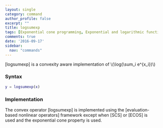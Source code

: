 ```yaml
---
layout: single
category: command
author_profile: false
excerpt: ""
title: logsumexp
tags: [Exponential cone programming, Exponential and logarithmic functions]
comments: true
date: '2016-09-17'
sidebar:
  nav: "commands"
---
```


[logsumexp] is a convexity aware implementation of \\(\log(\sum_i e^{x_i})\\)

### Syntax

````matlab
y = logsumexp(x)
````

### Implementation

The convex operator [logsumexp] is implemented using the [evaluation-based nonlinear operators] framework except when [SCS] or [ECOS]  is used and the exponential cone property is used.
